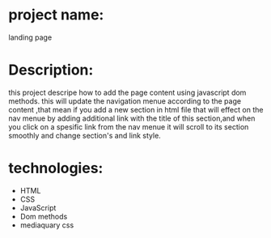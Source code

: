 # project name:
landing page


# Description:
this project descripe how to add the page content using javascript dom methods.
this will update the navigation menue according to the page content ,that mean if you add a new section in html file that will effect on the nav menue by adding additional link with the title of this section,and when you click on a spesific link from the nav menue it will scroll to its section smoothly and change section's and link style. 

# technologies:
* HTML
* CSS
* JavaScript 
* Dom methods
* mediaquary css


